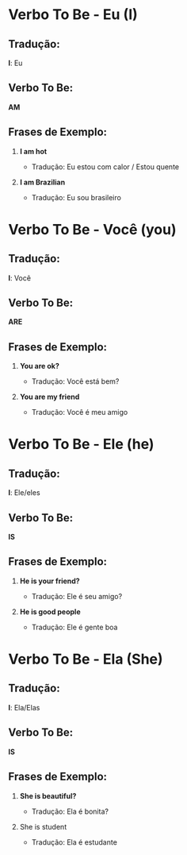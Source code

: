 # Verbo To Be - Eu (I)

## Tradução:
**I**: Eu

## Verbo To Be:
**AM**


## Frases de Exemplo:

1. **I am hot**
   - Tradução: Eu estou com calor / Estou quente

2. **I am Brazilian**
   - Tradução: Eu sou brasileiro

# Verbo To Be - Você (you)
## Tradução:
**I**: Você

## Verbo To Be:
**ARE**

## Frases de Exemplo:

1. **You are ok?**
   - Tradução: Você está bem?

2. **You are my friend**
   - Tradução: Você é meu amigo

# Verbo To Be - Ele (he)
## Tradução:
**I**: Ele/eles

## Verbo To Be:
**IS**

## Frases de Exemplo:

1. **He is your friend?**
   - Tradução: Ele é seu amigo?

2. **He is  good people**
   - Tradução: Ele é gente boa

# Verbo To Be - Ela (She)
## Tradução:
**I**: Ela/Elas

## Verbo To Be:
**IS**

## Frases de Exemplo:

1. **She is beautiful?**
   - Tradução: Ela é bonita?

2. She is student
   - Tradução: Ela é estudante


 
